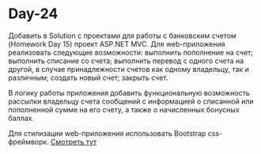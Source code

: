 # Day-24
Добавить в Solution с проектами для работы с банковским счетом (Homework Day 15) проект ASP.NET MVC.
Для web-приложения реализовать следующие возможности: 
выполнить пополнение на счет;
выполнить списание со счета; 
выполнить перевод с одного счета на другой, в случае принадлежности счетов как одному владельцу, так и различным;
создать новый счет; 
закрыть счет. 

В логику работы приложения добавить функциональную возможность рассылки владельцу счета сообщений с информацией о списанной или пополненной сумме на его счету, а также о начисленных бонусных баллах.

Для стилизации web-приложения использовать Bootstrap css-фреймворк.
[Смотреть тут](https://github.com/alexandra26arkhipenko/Day-14-15)
